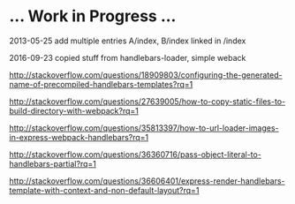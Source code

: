 # ... Work in Progress ...  

2013-05-25 add multiple entries A/index, B/index linked in /index

2016-09-23 copied stuff from handlebars-loader, simple weback


http://stackoverflow.com/questions/18909803/configuring-the-generated-name-of-precompiled-handlebars-templates?rq=1

http://stackoverflow.com/questions/27639005/how-to-copy-static-files-to-build-directory-with-webpack?rq=1

http://stackoverflow.com/questions/35813397/how-to-url-loader-images-in-express-webpack-handlebars?rq=1

http://stackoverflow.com/questions/36360716/pass-object-literal-to-handlebars-partial?rq=1

http://stackoverflow.com/questions/36606401/express-render-handlebars-template-with-context-and-non-default-layout?rq=1
